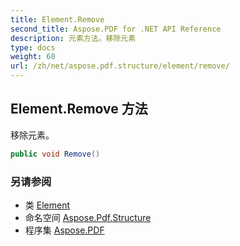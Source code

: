 ```yaml
---
title: Element.Remove
second_title: Aspose.PDF for .NET API Reference
description: 元素方法。移除元素
type: docs
weight: 60
url: /zh/net/aspose.pdf.structure/element/remove/
---
```

## Element.Remove 方法

移除元素。

```csharp
public void Remove()
```

### 另请参阅

* 类 [Element](../)
* 命名空间 [Aspose.Pdf.Structure](../../../aspose.pdf.structure/)
* 程序集 [Aspose.PDF](../../../)
